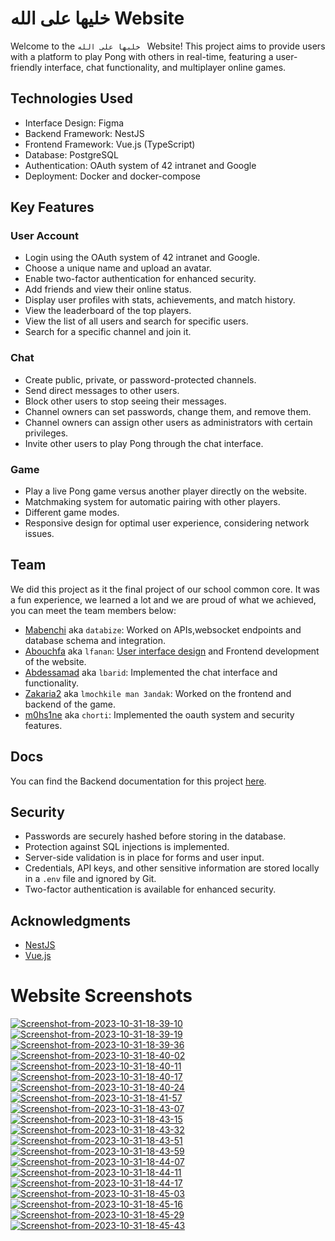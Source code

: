 # خليها على الله  Website

Welcome to the `خليها على الله ` Website! This project aims to provide users with a platform to play Pong with others in real-time, featuring a user-friendly interface, chat functionality, and multiplayer online games.

## Technologies Used

- Interface Design: Figma
- Backend Framework: NestJS
- Frontend Framework: Vue.js (TypeScript)
- Database: PostgreSQL
- Authentication: OAuth system of 42 intranet and Google
- Deployment: Docker and docker-compose

## Key Features

### User Account

- Login using the OAuth system of 42 intranet and Google.
- Choose a unique name and upload an avatar.
- Enable two-factor authentication for enhanced security.
- Add friends and view their online status.
- Display user profiles with stats, achievements, and match history.
- View the leaderboard of the top players.
- View the list of all users and search for specific users.
- Search for a specific channel and join it.

### Chat

- Create public, private, or password-protected channels.
- Send direct messages to other users.
- Block other users to stop seeing their messages.
- Channel owners can set passwords, change them, and remove them.
- Channel owners can assign other users as administrators with certain privileges.
- Invite other users to play Pong through the chat interface.

### Game

- Play a live Pong game versus another player directly on the website.
- Matchmaking system for automatic pairing with other players.
- Different game modes.
- Responsive design for optimal user experience, considering network issues.

## Team

We did this project as it the final project of our school common core. It was a fun experience, we learned a lot and we are proud of what we achieved, you can meet the team members below:

- [Mabenchi](https://www.linkedin.com/in/marouane-benchiekh/) aka `databize`: Worked on APIs,websocket endpoints and database schema and integration.
- [Abouchfa](https://github.com/Abdeljalil-Bouchfar) aka `lfanan`: [User interface design](https://www.figma.com/file/gNRAvXCppbaJr0jrb3Z23t/Ping-pong?type=design&node-id=0%3A1&mode=dev) and Frontend development of the website.
- [Abdessamad](https://github.com/abdessamadalami) aka `lbarid`: Implemented the chat interface and functionality.
- [Zakaria2](https://github.com/Zakaria2ee) aka `lmochkile man 3andak`: Worked on the frontend and backend of the game.
- [m0hs1ne](https://github.com/m0hs1ne) aka `chorti`: Implemented the oauth system and security features.

## Docs

You can find the Backend documentation for this project [here](Back/Docs/).

## Security

- Passwords are securely hashed before storing in the database.
- Protection against SQL injections is implemented.
- Server-side validation is in place for forms and user input.
- Credentials, API keys, and other sensitive information are stored locally in a `.env` file and ignored by Git.
- Two-factor authentication is available for enhanced security.

## Acknowledgments

- [NestJS](https://nestjs.com)
- [Vue.js](https://vuejs.org)

# Website Screenshots
<a href="https://ibb.co/PZSR7LP"><img src="https://i.ibb.co/LzGMLFc/Screenshot-from-2023-10-31-18-39-10.png" alt="Screenshot-from-2023-10-31-18-39-10" border="0"></a>
<a href="https://ibb.co/9TWrdF5"><img src="https://i.ibb.co/VSTqk74/Screenshot-from-2023-10-31-18-39-19.png" alt="Screenshot-from-2023-10-31-18-39-19" border="0"></a>
<a href="https://ibb.co/ky3mmRP"><img src="https://i.ibb.co/268ZZDp/Screenshot-from-2023-10-31-18-39-36.png" alt="Screenshot-from-2023-10-31-18-39-36" border="0"></a>
<a href="https://ibb.co/thbfMY0"><img src="https://i.ibb.co/j5LKv3C/Screenshot-from-2023-10-31-18-40-02.png" alt="Screenshot-from-2023-10-31-18-40-02" border="0"></a>
<a href="https://ibb.co/YZkPFJQ"><img src="https://i.ibb.co/3zN49Vd/Screenshot-from-2023-10-31-18-40-11.png" alt="Screenshot-from-2023-10-31-18-40-11" border="0"></a>
<a href="https://ibb.co/7nzL4v6"><img src="https://i.ibb.co/pfP5y29/Screenshot-from-2023-10-31-18-40-17.png" alt="Screenshot-from-2023-10-31-18-40-17" border="0"></a>
<a href="https://ibb.co/Bz52JD2"><img src="https://i.ibb.co/bWM5Vh5/Screenshot-from-2023-10-31-18-40-24.png" alt="Screenshot-from-2023-10-31-18-40-24" border="0"></a>
<a href="https://ibb.co/B6Zc9tD"><img src="https://i.ibb.co/NNjtMsh/Screenshot-from-2023-10-31-18-41-57.png" alt="Screenshot-from-2023-10-31-18-41-57" border="0"></a>
<a href="https://ibb.co/3hVTrW9"><img src="https://i.ibb.co/XJ6W2pr/Screenshot-from-2023-10-31-18-43-07.png" alt="Screenshot-from-2023-10-31-18-43-07" border="0"></a>
<a href="https://ibb.co/bPgFmkb"><img src="https://i.ibb.co/kxgJBtm/Screenshot-from-2023-10-31-18-43-15.png" alt="Screenshot-from-2023-10-31-18-43-15" border="0"></a>
<a href="https://ibb.co/QJbX2V0"><img src="https://i.ibb.co/D1VLxFd/Screenshot-from-2023-10-31-18-43-32.png" alt="Screenshot-from-2023-10-31-18-43-32" border="0"></a>
<a href="https://ibb.co/N18ySQJ"><img src="https://i.ibb.co/mvLc812/Screenshot-from-2023-10-31-18-43-51.png" alt="Screenshot-from-2023-10-31-18-43-51" border="0"></a>
<a href="https://ibb.co/4WKYNFC"><img src="https://i.ibb.co/rkFcyQq/Screenshot-from-2023-10-31-18-43-59.png" alt="Screenshot-from-2023-10-31-18-43-59" border="0"></a>
<a href="https://ibb.co/q0JKddy"><img src="https://i.ibb.co/yh4tXXf/Screenshot-from-2023-10-31-18-44-07.png" alt="Screenshot-from-2023-10-31-18-44-07" border="0"></a>
<a href="https://ibb.co/F7snZbZ"><img src="https://i.ibb.co/j4VH0v0/Screenshot-from-2023-10-31-18-44-11.png" alt="Screenshot-from-2023-10-31-18-44-11" border="0"></a>
<a href="https://ibb.co/N7GZXhk"><img src="https://i.ibb.co/Km8FYZQ/Screenshot-from-2023-10-31-18-44-17.png" alt="Screenshot-from-2023-10-31-18-44-17" border="0"></a>
<a href="https://ibb.co/Z21ThYw"><img src="https://i.ibb.co/DrgK786/Screenshot-from-2023-10-31-18-45-03.png" alt="Screenshot-from-2023-10-31-18-45-03" border="0"></a>
<a href="https://ibb.co/BnWKwpz"><img src="https://i.ibb.co/phVrn70/Screenshot-from-2023-10-31-18-45-16.png" alt="Screenshot-from-2023-10-31-18-45-16" border="0"></a>
<a href="https://ibb.co/9p9pVLv"><img src="https://i.ibb.co/VLWLQZN/Screenshot-from-2023-10-31-18-45-29.png" alt="Screenshot-from-2023-10-31-18-45-29" border="0"></a>
<a href="https://ibb.co/cgdKtzH"><img src="https://i.ibb.co/NVzgpwP/Screenshot-from-2023-10-31-18-45-43.png" alt="Screenshot-from-2023-10-31-18-45-43" border="0"></a>
